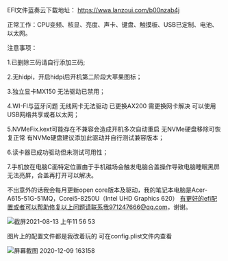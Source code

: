
EFI文件蓝奏云下载地址： https://wwa.lanzoui.com/b00nzab4j 

正常工作：CPU变频、核显、亮度、声卡、键盘、触摸板、USB已定制、电池、以太网。

注意事项：

1.已删除三码请自行添加三码;

2.无hidpi，开启hidpi后开机第二阶段大苹果图标；

3.独立显卡MX150 无法驱动已禁用；

4.WI-FI与蓝牙问题 无线网卡无法驱动 已更换AX200 需更换网卡解决 可以使用USB网络共享或者以太网；

5.NVMeFix.kext可能存在不兼容会造成开机多次自动重启 无NVMe硬盘移除可恢复正常 有NVMe硬盘建议添加此驱动并自行测试兼容版本；

6.读卡器已成功驱动但未测试可用性；

7.手机放在电脑C面特定位置由于手机磁场会触发电脑合盖操作导致电脑睡眠黑屏无法亮屏，合盖再打开可以解决。

不出意外的话我会每月更新open core版本及驱动，我的笔记本电脑是Acer-A615-51G-51MQ，Corei5-8250U（Intel UHD Graphics 620）
有更好的efi配置或者可以帮助修复以上问题请联系我971247666@qq.com，谢谢。

![截屏2021-08-13 上午11 56 53](https://user-images.githubusercontent.com/67421836/129302893-6cb3954e-9356-4dc9-80e0-000f0ea93af2.png)

图片上的配置文件都是我改着玩的 可在config.plist文件内查看

![屏幕截图 2020-12-09 163158](https://user-images.githubusercontent.com/67421836/129293568-424256ba-1b45-428f-8a57-f515ef3cb905.png)
